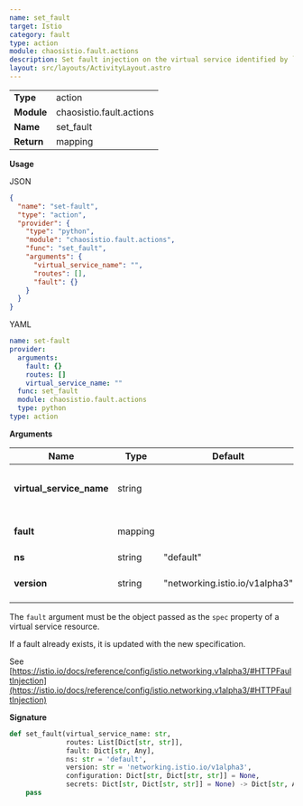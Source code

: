```yaml
---
name: set_fault
target: Istio
category: fault
type: action
module: chaosistio.fault.actions
description: Set fault injection on the virtual service identified by `name`
layout: src/layouts/ActivityLayout.astro
---
```


|            |                          |
| ---------- | ------------------------ |
| **Type**   | action                   |
| **Module** | chaosistio.fault.actions |
| **Name**   | set_fault                |
| **Return** | mapping                  |

**Usage**

JSON

```json
{
  "name": "set-fault",
  "type": "action",
  "provider": {
    "type": "python",
    "module": "chaosistio.fault.actions",
    "func": "set_fault",
    "arguments": {
      "virtual_service_name": "",
      "routes": [],
      "fault": {}
    }
  }
}
```

YAML

```yaml
name: set-fault
provider:
  arguments:
    fault: {}
    routes: []
    virtual_service_name: ""
  func: set_fault
  module: chaosistio.fault.actions
  type: python
type: action
```

**Arguments**

| Name                     | Type    | Default                        | Required | Title                | Description                        |
| ------------------------ | ------- | ------------------------------ | -------- | -------------------- | ---------------------------------- |
| **virtual_service_name** | string  |                                | Yes      | Virtual Service Name | Name of the target virtual service |
| **fault**                | mapping |                                | Yes      | Fault                | Definition of the fault to inject  |
| **ns**                   | string  | "default"                      | No       | Namespace            |                                    |
| **version**              | string  | "networking.istio.io/v1alpha3" | No       | Version              | Istio fault injection version      |

The `fault` argument must be the object passed as the `spec` property
of a virtual service resource.

If a fault already exists, it is updated with the new specification.

See [https://istio.io/docs/reference/config/istio.networking.v1alpha3/#HTTPFaultInjection](https://istio.io/docs/reference/config/istio.networking.v1alpha3/#HTTPFaultInjection)

**Signature**

```python
def set_fault(virtual_service_name: str,
              routes: List[Dict[str, str]],
              fault: Dict[str, Any],
              ns: str = 'default',
              version: str = 'networking.istio.io/v1alpha3',
              configuration: Dict[str, Dict[str, str]] = None,
              secrets: Dict[str, Dict[str, str]] = None) -> Dict[str, Any]:
    pass
```
